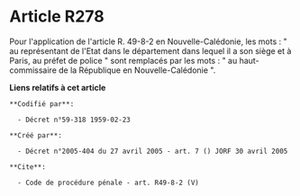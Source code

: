 # Article R278

Pour l'application de l'article R. 49-8-2 en Nouvelle-Calédonie, les mots : " au représentant de l'Etat dans le département
dans lequel il a son siège et à Paris, au préfet de police " sont remplacés par les mots : " au haut-commissaire de la
République en Nouvelle-Calédonie ".

**Liens relatifs à cet article**

	**Codifié par**:

	  - Décret n°59-318 1959-02-23

	**Créé par**:

	  - Décret n°2005-404 du 27 avril 2005 - art. 7 () JORF 30 avril 2005

	**Cite**:

	  - Code de procédure pénale - art. R49-8-2 (V)
